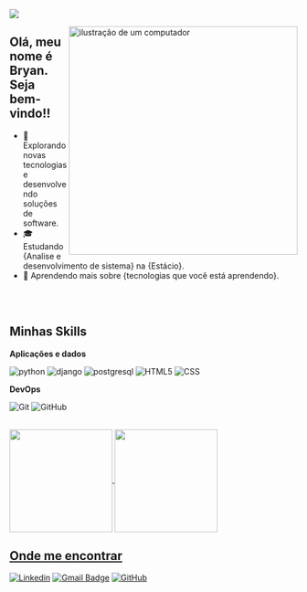 ![](https://komarev.com/ghpvc/?username=Bryangps&color=006bed)

<img src="https://raw.githubusercontent.com/MicaelliMedeiros/micaellimedeiros/master/image/computer-illustration.png" alt="ilustração de um computador" min-width="400px" max-width="400px" width="400px" align="right">


## Olá, meu nome é Bryan. Seja bem-vindo!!



- 🤔 Explorando novas tecnologias e desenvolvendo soluções de software.
- 🎓 Estudando {Analise e desenvolvimento de sistema} na {Estácio}.
- 🌱 Aprendendo mais sobre {tecnologias que você está aprendendo}.

  
<br>
<br>


## Minhas Skills

**Aplicações e dados**

![python](https://img.shields.io/badge/Python-14354C?style=flat&logo=python&logoColor=white)
![django](https://img.shields.io/badge/Django-092E20?style=flat&logo=django&logoColor=white)
![postgresql](https://img.shields.io/badge/PostgreSQL-316192?style=flat&logo=postgresql&logoColor=white)
![HTML5](https://img.shields.io/badge/-HTML5-333333?style=flat&logo=HTML5)
![CSS](https://img.shields.io/badge/-CSS-333333?style=flat&logo=CSS3&logoColor=1572B6)

**DevOps**

![Git](https://img.shields.io/badge/-Git-333333?style=flat&logo=git)
![GitHub](https://img.shields.io/badge/-GitHub-333333?style=flat&logo=github)

<br/>

<div>
<a href= "https://beacons.ai/Bryangps">
<img  align="center"  height="180em" src="https://github-readme-stats.vercel.app/api?username=Bryangps&show_icons=true&theme=radical"/>
<img align="center" height="180em" src= "https://github-readme-stats.vercel.app/api/top-langs/?username=Bryangps&layout=compact&theme=radical"/>
</div>

## Onde me encontrar

[![Linkedin](https://img.shields.io/badge/-Bryan-blue?style=flat-square&logo=Linkedin&logoColor=white&link=https://www.linkedin.com/in/bryan-gps/)](https://www.linkedin.com/in/bryan-gps/)
[![Gmail Badge](https://img.shields.io/badge/-bryan.gps18@gmail.com-006bed?style=flat-square&logo=Gmail&logoColor=white&link=mailto:bryan.gps18@gmail.com)](mailto:bryan.gps18@gmail.com)
[![GitHub](https://img.shields.io/github/followers/Bryangps?label=follow&style=social)](https://github.com/Bryangps)
